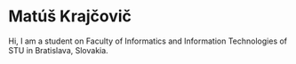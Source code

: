 # Matúš Krajčovič

Hi, I am a student on Faculty of Informatics and Information Technologies of STU in Bratislava, Slovakia.
